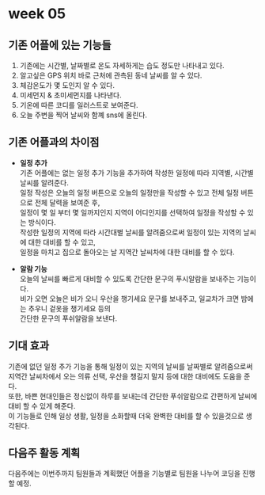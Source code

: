 # week 05

## 기존 어플에 있는 기능들
1. 기존에는 시간별, 날짜별로 온도 자세하게는 습도 정도만 나타내고 있다.
2. 알고싶은 GPS 위치 바로 근처에 관측된 동네 날씨를 알 수 있다.
3. 체감온도가 몇 도인지 알 수 있다.
4. 미세먼지 & 초미세먼지를 나타낸다.
5. 기온에 따른 코디를 일러스트로 보여준다.
6. 오늘 주변을 찍어 날씨와 함꼐 sns에 올린다.

## 기존 어플과의 차이점
- **일정 추가**  
기존 어플에는 없는 일정 추가 기능을 추가하여 작성한 일정에 따라 지역별, 시간별 날씨를 알려준다.  
일정 작성은 오늘의 일정 버튼으로 오늘의 일정만을 작성할 수 있고 전체 일정 버튼으로 전체 달력을 보여준 후,  
일정이 몇 일 부터 몇 일까지인지 지역이 어디인지를 선택하여 일정을 작성할 수 있는 방식이다.  
작성한 일정의 지역에 따라 시간대별 날씨를 알려줌으로써 일정이 있는 지역의 날씨에 대한 대비를 할 수 있고,  
일정을 마치고 집으로 돌아오는 날 지역간 날씨차에 대한 대비를 할 수 있다.

- **알람 기능**  
오늘의 날씨를 빠르게 대비할 수 있도록 간단한 문구의 푸시알람을 보내주는 기능이다.  
비가 오면 오늘은 비가 오니 우산을 챙기세요 문구를 보내주고, 일교차가 크면 밤에는 추우니 겉옷을 챙기세요 등의  
간단한 문구의 푸쉬알람을 보낸다.

## 기대 효과
기존에 없던 일정 추가 기능을 통해 일정이 있는 지역의 날씨를 날짜별로 알려줌으로써  
지역간 날씨차에서 오는 의류 선택, 우산을 챙길지 말지 등에 대한 대비에도 도움을 준다.  
또한, 바쁜 현대인들은 정신없이 하루를 보내는데 간단한 푸쉬알람으로 간편하게 날씨에 대비 할 수 있게 해준다.  
이 기능들로 인해 일상 생활, 일정을 소화할때 더욱 완벽한 대비를 할 수 있을것으로 생각된다.

## 다음주 활동 계획
다음주에는 이번주까지 팀원들과 계획했던 어플을 기능별로 팀원을 나누어 코딩을 진행할 예정.
